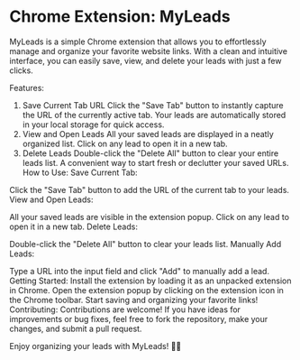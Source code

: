 # Chrome Extension: MyLeads
MyLeads is a simple Chrome extension that allows you to effortlessly manage and organize your favorite website links. With a clean and intuitive interface, you can easily save, view, and delete your leads with just a few clicks.

Features:
1. Save Current Tab URL
Click the "Save Tab" button to instantly capture the URL of the currently active tab.
Your leads are automatically stored in your local storage for quick access.
2. View and Open Leads
All your saved leads are displayed in a neatly organized list.
Click on any lead to open it in a new tab.
3. Delete Leads
Double-click the "Delete All" button to clear your entire leads list.
A convenient way to start fresh or declutter your saved URLs.
How to Use:
Save Current Tab:

Click the "Save Tab" button to add the URL of the current tab to your leads.
View and Open Leads:

All your saved leads are visible in the extension popup.
Click on any lead to open it in a new tab.
Delete Leads:

Double-click the "Delete All" button to clear your leads list.
Manually Add Leads:

Type a URL into the input field and click "Add" to manually add a lead.
Getting Started:
Install the extension by loading it as an unpacked extension in Chrome.
Open the extension popup by clicking on the extension icon in the Chrome toolbar.
Start saving and organizing your favorite links!
Contributing:
Contributions are welcome! If you have ideas for improvements or bug fixes, feel free to fork the repository, make your changes, and submit a pull request.


Enjoy organizing your leads with MyLeads! 🚀🌐
